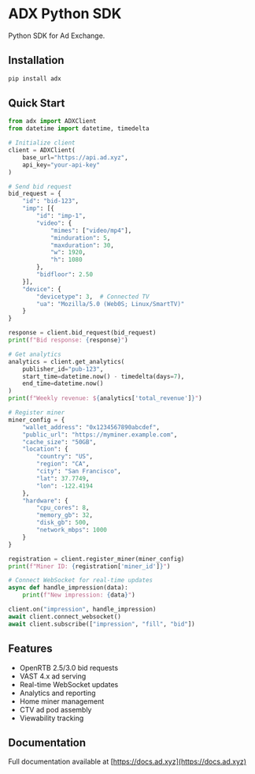 # ADX Python SDK

Python SDK for Ad Exchange.

## Installation

```bash
pip install adx
```

## Quick Start

```python
from adx import ADXClient
from datetime import datetime, timedelta

# Initialize client
client = ADXClient(
    base_url="https://api.ad.xyz",
    api_key="your-api-key"
)

# Send bid request
bid_request = {
    "id": "bid-123",
    "imp": [{
        "id": "imp-1",
        "video": {
            "mimes": ["video/mp4"],
            "minduration": 5,
            "maxduration": 30,
            "w": 1920,
            "h": 1080
        },
        "bidfloor": 2.50
    }],
    "device": {
        "devicetype": 3,  # Connected TV
        "ua": "Mozilla/5.0 (Web0S; Linux/SmartTV)"
    }
}

response = client.bid_request(bid_request)
print(f"Bid response: {response}")

# Get analytics
analytics = client.get_analytics(
    publisher_id="pub-123",
    start_time=datetime.now() - timedelta(days=7),
    end_time=datetime.now()
)
print(f"Weekly revenue: ${analytics['total_revenue']}")

# Register miner
miner_config = {
    "wallet_address": "0x1234567890abcdef",
    "public_url": "https://myminer.example.com",
    "cache_size": "50GB",
    "location": {
        "country": "US",
        "region": "CA",
        "city": "San Francisco",
        "lat": 37.7749,
        "lon": -122.4194
    },
    "hardware": {
        "cpu_cores": 8,
        "memory_gb": 32,
        "disk_gb": 500,
        "network_mbps": 1000
    }
}

registration = client.register_miner(miner_config)
print(f"Miner ID: {registration['miner_id']}")

# Connect WebSocket for real-time updates
async def handle_impression(data):
    print(f"New impression: {data}")

client.on("impression", handle_impression)
await client.connect_websocket()
await client.subscribe(["impression", "fill", "bid"])
```

## Features

- OpenRTB 2.5/3.0 bid requests
- VAST 4.x ad serving
- Real-time WebSocket updates
- Analytics and reporting
- Home miner management
- CTV ad pod assembly
- Viewability tracking

## Documentation

Full documentation available at [https://docs.ad.xyz](https://docs.ad.xyz)